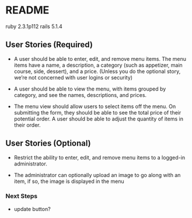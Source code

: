 # README

ruby 2.3.1p112
rails 5.1.4

## User Stories (Required)

* A user should be able to enter, edit, and remove menu items. The menu items have a name, a description, a category (such as appetizer, main course, side, dessert), and a price. (Unless you do the optional story, we’re not concerned with user logins or security)

* A user should be able to view the menu, with items grouped by category, and see the names, descriptions, and prices.

* The menu view should allow users to select items off the menu. On submitting the form, they should be able to see the total price of their potential order. A user should be able to adjust the quantity of items in their order.

## User Stories (Optional)

* Restrict the ability to enter, edit, and remove menu items to a logged-in administrator.

* The administrator can optionally upload an image to go along with an item, if so, the image is displayed in the menu

### Next Steps
* update button?
